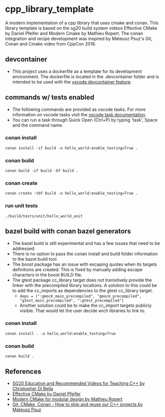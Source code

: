 # cpp_library_template
A modern implementation of a cpp library that uses cmake and conan. This library template is based on the sg20 build system videos Effective CMake by Daniel Pfeifer and Modern Cmake by Mathieu Ropert. The conan integration and recipe development was inspired by Mateusz Psuz's Git, Conan and Cmake video from CppCon 2018.

## devcontainer
- This project uses a dockerfile as a template for its development environment. The dockerfile is located
in the .devcontainer folder and is intended to be used with the [vscode devcontainer
feature](https://code.visualstudio.com/docs/remote/create-dev-container).

## commands w/ tests enabled

- The following commands are provided as vscode tasks. For more information on vscode tasks 
visit the [vscode task documentation](https://code.visualstudio.com/docs/editor/tasks).
- You can run a task through Quick Open (Ctrl+P) by typing 'task', Space and the command name.

### conan install
```conan install -if build -o hello_world:enable_testing=True .```

### conan build
```conan build -if build -bf build .```

### conan create
```conan create -tbf build -o hello_world:enable_testing=True .```

### run unit tests
```./build/tests/unit/hello_world_unit```


## bazel build with conan bazel generators
- The bazel build is still experimental and has a few issues that need to be addressed.
- There is no option to pass the conan install and build folder information to the bazel build tool.
- The boost package has an issue with excaping quotes when its targets definitions are 
created. This is fixed by manually adding escape characters in the boost BUILD file.
- The gtest package cc_library target does not tranistively provide the linker with
the precompiled library locations. A solution to this could be to add the cc_imports as
dependencies to the gtest cc_library target.
    - ``` deps = [":gmock_main_precompiled", "gmock_precompiled", "gtest_main_precompiled", ":gtest_precompiled"] ```
    - Another solution could be to make the cc_import targets publicly visible. That would let the user 
    decide wich libraries to link to.
### conan install
```conan install . -o hello_world:enable_testing=True```

### conan build
```conan build .```

## References
- [SG20 Education and Recommended Videos for Teaching C++ by Christopher Di Bella](https://www.cjdb.com.au/sg20-and-videos) 
- [Effective CMake by Daniel Pfeifer](https://youtu.be/bsXLMQ6WgIk)
- [Modern CMake for modular design by Mathieu Ropert](https://youtu.be/ztrnb-bVVPo)
- [Git, CMake, Conan - How to ship and reuse our C++ projects by Mateusz Psuz](https://youtu.be/S4QSKLXdTtA)